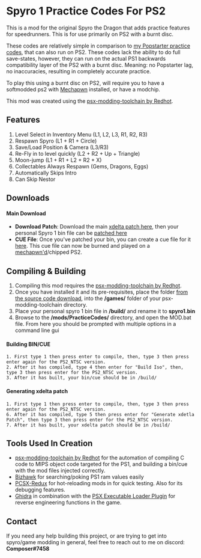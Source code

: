 

# Spyro 1 Practice Codes For PS2

This is a mod for the original Spyro the Dragon that adds practice features for speedrunners. This is for use primarily on PS2 with a burnt disc. 

These codes are relatively simple in comparison to [my Popstarter practice codes](https://discord.gg/rm4ZnjzeZR), that can also run on PS2. These codes lack the ability to do full save-states, however, they can run on the actual PS1 backwards compatibility layer of the PS2 with a burnt disc. Meaning: no Popstarter lag, no inaccuracies, resulting in completely accurate practice.

To play this using a burnt disc on PS2, will require you to have a softmodded ps2 with [Mechapwn](https://github.com/MechaResearch/MechaPwn) installed, or have a modchip.

This mod was created using the [psx-modding-toolchain by Redhot](https://github.com/mateusfavarin/psx-modding-toolchain). 

## Features
1. Level Select in Inventory Menu (L1, L2, L3, R1, R2, R3)
2. Respawn Spyro (L1 + R1 + Circle)
3. Save/Load Position & Camera (L3/R3)
4. Re-Fly in to level quickly (L2 + R2 + Up + Triangle)
5. Moon-jump (L1 + R1 + L2 + R2 + X)
7. Collectables Always Respawn (Gems, Dragons, Eggs)
8. Automatically Skips Intro
9. Can Skip Nestor

## Downloads
#### Main Download
 -  **Download Patch**: Download the main [xdelta patch here](https://github.com/C0mposer/Spyro-1-Practice-Codes/releases/download/release2/spyro1_PracticeCodes.xdelta), then your personal Spyro 1 bin file can be [patched here](https://hack64.net/tools/patcher.php)
 -  **CUE File**: Once you've patched your bin,  you can create a cue file for it [here](https://www.duckstation.org/cue-maker/). This cue file can now be burned and played on a [mechapwn'd](https://github.com/MechaResearch/MechaPwn)/chipped PS2.


## Compiling & Building

1. Compiling this mod requires the [psx-modding-toolchain by Redhot](https://github.com/mateusfavarin/psx-modding-toolchain). 
2. Once you have installed it and its pre-requisites, place the folder [from the source code download](https://github.com/C0mposer/Spyro-1-Practice-Codes/archive/refs/heads/master.zip), into the **/games/** folder of your psx-modding-toolchain directory.
4. Place your personal spyro 1 bin file in **/build/** and rename it to **spyro1.bin**
5. Browse to the **/mods/PracticeCodes/** directory, and open the MOD.bat file. From here you should be prompted with multiple options in a command line gui

#### Building BIN/CUE
	
	1. First type 1 then press enter to compile, then, type 3 then press enter again for the PS2_NTSC version.
	2. After it has compiled, type 4 then enter for "Build Iso", then, type 3 then press enter for the PS2_NTSC version.
	3. After it has built, your bin/cue should be in /build/

#### Generating xdelta patch
	
	1. First type 1 then press enter to compile, then, type 3 then press enter again for the PS2_NTSC version.
	6. After it has compiled, type 5 then press enter for "Generate xdetla Patch", then type 3 then press enter for the PS2_NTSC version.
	7. After it has built, your xdelta patch should be in /build/
	

## Tools Used In Creation

 - [psx-modding-toolchain by Redhot](https://github.com/mateusfavarin/psx-modding-toolchain) for the automation of compiling C code to MIPS object code targeted for the PS1, and building a bin/cue with the mod files injected correctly.
 - [Bizhawk](https://github.com/TASEmulators/BizHawk) for searching/poking PS1 ram values easily
 - [PCSX-Redux](https://github.com/grumpycoders/pcsx-redux/) for hot-reloading mods in for quick testing. Also for its debugging features.
 - [Ghidra](https://github.com/NationalSecurityAgency/ghidra) in combination with the [PSX Executable Loader Plugin](https://github.com/lab313ru/ghidra_psx_ldr) for reverse engineering functions in the game.

## Contact

If you need any help building this project, or are trying to get into spyro/game modding in general, feel free to reach out to me on discord: **Composer#7458**
